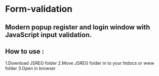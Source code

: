 # Form-validation
Modern  popup register and login window with JavaScript input validation.
------------------------------------------------------------------------------
How to use :
-----------------------------------------------------------------------------
1.Download JSREG folder
2.Move JSREG folder in to your htdocs or www folder
3.Open in browser

